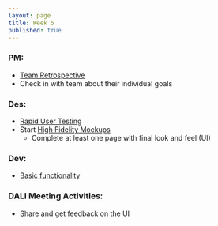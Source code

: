 ```yaml
---
layout: page
title: Week 5
published: true
---
```



### PM:
*   [Team Retrospective](retrospective.md)
*   Check in with team about their individual goals


### Des:
*   [Rapid User Testing](rapid-user-testing.md)
*   Start [High Fidelity Mockups](high-fidelity-mockups.md)
    * Complete at least one page with final look and feel (UI)


### Dev:
*   [Basic functionality](basic-functionality.md)


### DALI Meeting Activities:
  * Share and get feedback on the UI
